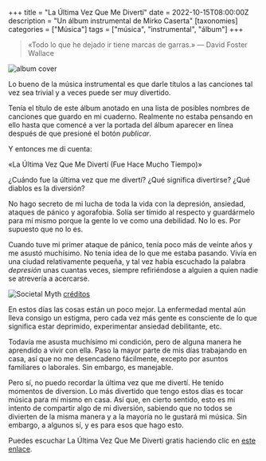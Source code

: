 +++
title = "La Última Vez Que Me Divertí"
date = 2022-10-15T08:00:00Z
description = "Un álbum instrumental de Mirko Caserta"
[taxonomies]
categories = ["Música"]
tags = ["música", "instrumental", "álbum"]
+++

> «Todo lo que he dejado ir tiene marcas de garras.» — David Foster Wallace

![album cover](../../images/posts/the-last-time-i-had-fun-album-cover.png)

Lo bueno de la música instrumental es que darle títulos a las canciones tal vez
sea trivial y a veces puede ser muy divertido.

Tenía el título de este álbum anotado en una lista de posibles nombres de
canciones que guardo en mi cuaderno. Realmente no estaba pensando en ello hasta
que comencé a ver la portada del álbum aparecer en línea después de que presioné
el botón _publicar_.

Y entonces me di cuenta:

«La Última Vez Que Me Divertí (Fue Hace Mucho Tiempo)»

¿Cuándo fue la última vez que me divertí? ¿Qué significa divertirse? ¿Qué
diablos es la diversión?

No hago secreto de mi lucha de toda la vida con la depresión, ansiedad, ataques
de pánico y agorafobia. Solía ser tímido al respecto y guardármelo para mí mismo
porque la gente lo ve como una debilidad. No lo es. Por supuesto que no lo es.

Cuando tuve mi primer ataque de pánico, tenía poco más de veinte años y me
asustó muchísimo. No tenía idea de lo que me estaba pasando. Vivía en una ciudad
relativamente pequeña, y tal vez había escuchado la palabra _depresión_ unas
cuantas veces, siempre refiriéndose a alguien a quien nadie se atrevería a
acercarse.

![Societal Myth](../../images/posts/societal-myth-sarah-andersen.png)
[créditos](https://www.instagram.com/p/CjiZuPOsOr4/)

En estos días las cosas están un poco mejor. La enfermedad mental aún lleva
consigo un estigma, pero cada vez más gente es consciente de lo que significa
estar deprimido, experimentar ansiedad debilitante, etc.

Todavía me asusta muchísimo mi condición, pero de alguna manera he aprendido a
vivir con ella. Paso la mayor parte de mis días trabajando en casa, así que no
me desencadeno fácilmente, excepto por asuntos familiares o laborales. Sin
embargo, es manejable.

Pero sí, no puedo recordar la última vez que me divertí. He tenido momentos de
diversion. Lo más divertido que tengo estos días es tocar música para mí mismo
en casa. Así que, en cierto sentido, esto es mi intento de compartir algo de mi
diversión, sabiendo que no todos se divierten de la misma manera y a la mayoría
no le gustará mi música. Sin embargo, a algunos sí, y es para esos que hago
esto.

Puedes escuchar La Última Vez Que Me Divertí gratis haciendo clic en
[este enlace](https://album.link/thelasttimeihadfun).
